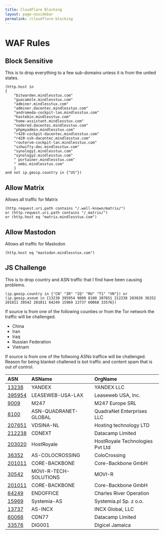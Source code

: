 ```yaml
---
title: CloudFlare Blocking
layout: page-nosidebar
permalink: /cloudflare-blocking
---
```


# WAF Rules

## Block Sensitive
This is to drop everything to a few sub-domains unless it is from the united states.
```
(http.host in 
{
    "bitwarden.mindlesstux.com"
    "guacamole.mindlesstux.com"
    "adminer.mindlesstux.com"
    "adminer.dacentec.mindlesstux.com"
    "andromeda-cockpit-lan.mindlesstux.com"
    "hastebin.mindlesstux.com"
    "home-assistant.mindlesstux.com"
    "nodered.dacentec.mindlesstux.com"
    "phpmyadmin.mindlesstux.com"
    "r420-cockpit-dacentec.mindlesstux.com"
    "r420-ssh-dacentec.mindlesstux.com"
    "routervm-cockpit-lan.mindlesstux.com"
    "sshwifty-dec.mindlesstux.com"
    "synology1.mindlesstux.com"
    "synology2.mindlesstux.com"
    " portainer.mindlesstux.com"
    " ombi.mindlesstux.com"
    }
and not ip.geoip.country in {"US"})
```

## Allow Matrix
Allows all traffic for Matrix
```
(http.request.uri.path contains "/.well-known/matrix/") 
or (http.request.uri.path contains "/_matrix/") 
or (http.host eq "matrix.mindlesstux.com")
```

## Allow Mastodon
Allows all traffic for Mastodon

```
(http.host eq "mastodon.mindlesstux.com")
```

## JS Challenge
This is to drop country and ASN traffic that I find have been causing problems.

```
(ip.geoip.country in {"CN" "IR" "IQ" "RU" "T1" "VN"}) or 
(ip.geoip.asnum in {13238 395954 9009 8100 207651 212238 203020 36352 201011 30542 201011 64249 15969 13737 60068 33576})
```

If source is from one of the following counties or from the Tor network the traffic will be challenged.
- China
- Iran
- Iraq
- Russian Federation
- Vietnam

If source is from one of the follwoing ASNs traffice will be challenged.  Reason for being blanket challened is bot traffic and content spam that is out of control.

| ASN                                   | ASName                        | OrgName            |
| :---                                  | :---                          | :---               |
| [13238](https://bgp.he.net/AS13238)   | YANDEX                        | YANDEX LLC |
| [395954](https://bgp.he.net/AS395954) | LEASEWEB-USA-LAX              | Leaseweb USA, Inc. |
| [9009](https://bgp.he.net/AS9009)     | M247                          | M247 Europe SRL |
| [8100](https://bgp.he.net/AS8100)     | ASN-QUADRANET-GLOBAL          | QuadraNet Enterprises LLC |
| [207651](https://bgp.he.net/AS207651) | VDSINA-NL                     | Hosting technology LTD |
| [212238](https://bgp.he.net/AS212238) | CDNEXT                        | Datacamp Limited |
| [203020](https://bgp.he.net/AS203020) | HostRoyale                    | HostRoyale Technologies Pvt Ltd |
| [36352](https://bgp.he.net/AS36352)   | AS-COLOCROSSING               | ColoCrossing |
| [201011](https://bgp.he.net/AS201011) | CORE-BACKBONE                 | Core-Backbone GmbH |
| [30542](https://bgp.he.net/AS30542)   | MOVI-R-TECH-SOLUTIONS         | MOVI-R |
| [201011](https://bgp.he.net/AS201011) | CORE-BACKBONE                 | Core-Backbone GmbH |
| [64249](https://bgp.he.net/AS64249)   | ENDOFFICE                     | Charles River Operation |
| [15969](https://bgp.he.net/AS15969)   | Systemia-AS                   | Systemia.pl Sp. z o.o. |
| [13737](https://bgp.he.net/AS13737)   | AS-INCX                       | INCX Global, LLC |
| [60068](https://bgp.he.net/AS60068)   | CDN77                         | Datacamp Limited |
| [33576](https://bgp.he.net/AS33576)   | DIG001                        | Digicel Jamaica |